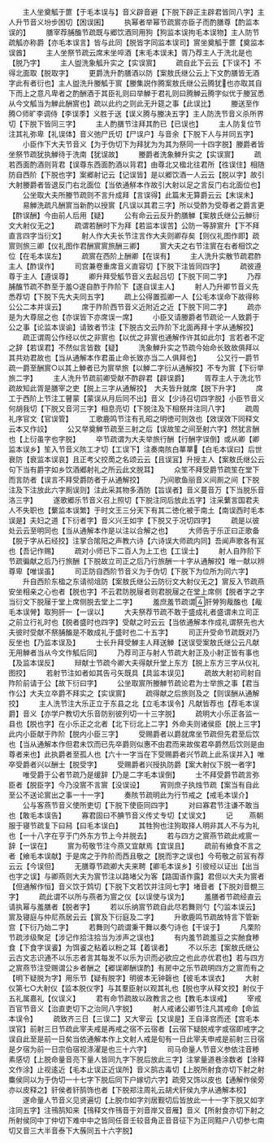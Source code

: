 <!-- { "loadSidebar": true } -->
　　主人坐奠觚于篚【于毛本误与】音义辟音避【下脱下辟正主辟君皆同八字】主人升节音义坋步困切【困误囷】
　　执幂者举幂节疏賔亦臣子而酌膳尊【酌监本误的】
　　膳宰荐脯醢节疏既与郷饮酒同用狗【狗监本误拘毛本误物】主人防节疏觚亦称爵【亦毛本误言】皆与此同【脱皆字同监本误司】賔坐奠觚于篚【奠监本误酋】
　　主人坐祭节疏云席末坐啐酒【末毛本误未】胥乃荐主人于洗北是也【脱乃字】
　　主人盥洗象觚升实之【实误賔】
　　疏自此下云云【下误不】不得北面取【脱取字】
　　更爵洗升酌膳酒以防【案敖氏继公云上下文酌膳皆无酒字此有者衍也】主人盥洗升媵觚于賔【媵集説作腾案敖氏继公云腾犹也亦取其自下而上之意凡卑者之酌酬酒于其臣礼则曰举觯于君礼则曰腾觯云腾字似优于媵冝悉从今文觚当为觯此酬賔也】疏以此约之则此无升筵之事【此误比】
　　媵送至作腾○师旷李调侍【李误季】义胜于送【误义腾与媵决五字】主人防洗节音义杀所界切【下脱下皆同三字】
　　主人酌膳节注拜其酌已【已误也】
　　主人防复位节注其礼弥卑【礼误体】音义弛尸氏切【尸误户】与音余【下脱下人与并同五字】
　　小臣作下大夫节音义【为于伪切下为拜犹为为其为祭同一十四字脱】媵爵者皆坐祭节疏犹执觯待于洗南【犹误故】
　　媵爵者洗象觯升实之【实误賔】
　　疏若西面酌酒则背君【误尊东西面酌酒以背君】由尊北又楹北往君所【徃误住】相随防自西阶【下脱也字】案郷射记云【记误皆】是以郷饮酒一人云云【脱以字】故引大射媵爵者皆退反门右北面位【当依通觧本作故引大射以足之言反门右北面位也】
　　公坐取大夫所媵节疏则不言升成拜【言误得】此篇末无算爵云云【末误未】
　　易觯洗疏凡酬賔当新酌以授賔【凡误以其君三字】所以受酢为受尊者之爵言更【酢误酬】今由前人后用【疑】
　　公有命云云反升酌膳觯【案敖氏继公云觯衍文大射仪无之】
　　疏谓若酬时下为拜【若监本误苦】公防一等辞賔升【下不拜直言四字当衍文】
　　射人作大夫长节注言作大夫则卿存矣【则仪礼图作即】疏賔则旅三卿【仪礼图作君酬賔賔旅酬三卿】
　　賔大夫之右节注賔在右者相饮之位【在毛本误左】
　　疏賔在西阶上酬卿【在误有】
　　主人洗升实散节疏君酢主人【酢误作】
　　司宫兼卷重席音义直容切【下脱下注皆同四字】
　　疏彼遵尊于主人【遵误尊】
　　卿升拜受觚节音义去起吕切【下脱下同二字】
　　乃荐脯醢节疏不酢至于羞○遂自酢于阼阶下【遂自误主人】
　　射人乃升卿节音义先悉荐切【下脱下先大夫同五字】
　　疏上公得置孤卿一人【公毛本误命下故得称公公二本并误云】
　　席于阼阶西节音义近附近之近【下脱下同二字】
　　疏亦是为大尊屈之也【亦误皆下亦席误一席】
　　小臣又请媵爵者节疏论一人致爵于公之事【论监本误谕】请致者节注【下脱古文云阼阶下北面再拜十字从通解挍】
　　疏正谓周公作经以优之非賔也【以优之非賔也通解作许其如此尔】言若者不定之辞【若误君】不然似言皆数【疑】
　　洗象觯升实之节疏今始命长致故俱拜以其共劝君故也【当从通解本作君虽止命长致亦当二人俱拜也】
　　公又行一爵节疏一爵至酬賔○以其上觯者已为賔举旅【以觯二字衍从通解挍】不专为賔【下衍举旅二字】
　　主人洗升节疏前卿受献不酢辟君【辟误爵】
　　胥荐主人于洗北节疏故知此胥是膳宰之吏【脱上三字从通解挍】　大夫皆升就席【脱下升字】
　　席工于西阶上节注工瞽蒙【蒙误从月后同不出】音义【少诗召切四字脱】小臣节音义何胡我切【下脱又音河三字】相息亮切【下脱注及下相祭并注同八字】
　　疏周礼序官文【官误管】
　　工歌鹿鸣节注有孔昭之明徳可则效也【效误效下同释文云本又作詨】
　　公又举奠觯节疏至三射之后【误故笙之间至射六字】然犹言酬也【上衍虽字也字脱】
　　卒节疏谓为大夫举旅行酬【行酬字误倒】或从卿【卿监本误乡】笙入节音义陔工才切【工误下】注奏南陔白蕐蕐【白毛本误曰】后世衰防【衰监本误哀】且正考父挍啇之名颂云云【且误冝】升授主人【案敖氏继公云句下当有爵字如乡饮酒郷射礼之所云此文脱耳】
　　众笙不拜受爵节疏笙在堂下而言防者【误言不拜受爵防者于从通解挍】
　　乃间歌鱼丽音义间厠之间【下脱注及下注放此六字厠误则】注此采其物多酒防【旨误者】音义蔓音万【下当脱乐音洛三字】
　　遂歌郷乐节音义召上照切【下脱注同后放此五字】注采蘩言国君夫人不失职也【蘩监本误繁】于时文王三分天下有其二徳化被于南土【南误西时毛本误是】夫妇之道【下衍者字】音义兴王如字【下脱又于况切四字】
　　疏是以彼处云云至明同也【当从通解本作是以注以合解之也】
　　大师告于乐正曰正歌备【脱于字从石经挍】注掌合隂阳之声教六诗【六诗误大师疏内同】吾闻声歌各有冝也【吾记作赐】
　　疏对小师已下二百人为上工也【工误士】
　　射人自阼阶下节疏徧献之后乃行旅酬【下脱故立司正之后乃行旅酬一十字从通解挍】唯一献以辨尊卑【唯误虽】
　　司正防自西阶节音义为于伪切【下脱下为位所为同六字】
　　升自西阶东楹之东请彻俎防【案敖氏继公云防衍文大射仪无之】賔反入节疏燕安坐相亲之心也者【脱也字】不云君防脱屦者则君脱屦之在堂上席侧【脱者字之字当衍文下脱屦于堂上席侧脱去堂上二字】
　　羞庶羞节疏谓肝膋狗胾醢也【胾毛本误膋】取狗肝一【一误以】
　　大夫祭荐节疏不敢于盛成礼者盛谓未立司正之前立行礼时也【脱者盛时也四字】受献之时云云【当依通解本作成礼谓祭先也大夫彼时受献不祭脯醢是不敢成礼于盛时也二十五字】
　　司正升受命节疏既对乃反坐也【乃监本误及】
　　士长升拜受觯主人拜送觯【送误受案敖氏继公云凡献无用觯者当从今文作觚后同】
　　乃荐司正与射人节疏大射正及小射正皆有事也【及监本误反】
　　辩献士节疏今卿大夫得献升堂上东方【脱上东方三字从仪礼图挍】
　　若射节注如者如其告弓矢既具【具监本误见】
　　疏故大射初司射自阼阶前请于公【故下衍曰字】
　　公坐取賔所媵觯节疏论君为士举旅之事【君当作公】大夫立卒爵不拜实之【实误賔】
　　疏得献之后旅则及之【则误酬从通解挍】
　　主人洗节注大乐正立于东县之北【立毛本误令】凡献皆荐也【荐毛本误爵】音义【亦学户教切大乐音防别彼列切一十三字脱】
　　疏明大小乐正各监一县也【脱也字】在小乐正之北者【北下衍北上二字】外命夫则诸侯臣【脱上三字】此内小臣献于阼阶【脱内小臣三字】
　　受赐爵者以爵就席坐节疏但先君至后饮也【当从通解本作但君未饮而已先卒爵则似惠不由君而来故俟君卒爵然后饮则是由尊者来也】此执爵者至孤人也【六十一字当在下受赐爵者兴节疏上此系误并入】唯卒受爵者兴以酬士【脱受字】
　　受赐爵者兴授执防爵【案大射仪下脱一者字】
　　唯受爵于公者节疏乃是缓辞【乃是二字毛本误倒】
　　士不拜受爵节疏言弥臣者【脱臣字】今乃没賔不言賔【没误设】
　　宵则庶子执烛节疏【案当有自此至公不送论賔出之事一十一字】
　　奏陔节疏明此为行节戒之【戒毛本误介】
　　公与客燕节音义使所吏切【下脱下使臣同四字】
　　对曰寡君节注谦不敢当也【敢毛本误告】
　　寡君固曰不腆节音义传丈专切【丈误文】
　　记
　　燕朝服于寝节疏复下曰舄【曰毛本误白】
　　其牲狗也注狗取择人明非其人不与为礼也【一十八字在亨于门外东方节上今并脱去】
　　若与四方之賔燕节疏此戒賔一辞【一误在】
　　賔为苟敬节注今燕又宜献焉【宜误且】
　　疏前有飨食不言之者【飨毛本误献】于是席之于阼阶而西且敬之【脱而字之误也】今苟敬之前冝有荐云云【今误但】
　　无膳尊节疏卿大夫来聘【卿毛本误乡】引彼经以证出【出当也字之误】与卿燕则大夫为賔节注以路堵父为客【路国语作露】君但以大夫为賔者【但通解作恒】音义饮于鸩切【下脱下文若饮并注同七字】堵音者【下脱刘音覩三字】
　　疏此谓不以所与燕者为賔之仪【以误使与误为】
　　羞膳者节疏经直云请执幂与羞膳者【脱者字】
　　若以乐纳賔节疏自此尽若舞则勺【勺监本误云】賔及寝庭与仲尼燕居云云【賔及下衍庭及二字】
　　升歌鹿鸣节疏故特言下管新宫【下衍乃始二字】
　　若舞则勺疏谓秉干舞以奏勺诗也【干误于】
　　凡栗阶节疏涉级聚足【涉记作拾注拾当为涉声之误也】
　　有内羞节疏羞豆之实酏食糁食【下食字误餈】为饵餈之粘着以粉之耳【着误者】
　　不以乐志【案敖氏继公云古文志识通不以乐志者言其每发不以乐为识而必欲应之也此亦优君也】若与四方之賔燕节注受赐谓公乡者酬之【郷误卿酬误酌】有房中之乐节疏明四方之賔而有之【明下疑脱为字】用乐节【疑有脱字】明彼本无钟磬也【彼毛本误衣】
　　大射仪第七○大射仪【监本脱仪字】与其羣臣射以观其礼也【脱也字从释文挍】射仪于五礼属嘉礼【仪误义】
　　君有命节疏故以政教言之也【教毛本误戒】
　　宰戒百官节音义【治直吏切下之治同八字脱】
　　射人戒诸公卿节注凡其戒命【命监本误令】
　　疏致齐三日【三误二】又大宰云【又误是】王自泽宫而还【宫毛本误官】前射三日节疏此宰夫戒是再戒之宿不云宿者【云宿下疑脱戒字或宿即戒字之误自此至是前一日矣当依通解本作上文射人戒是旬有一日此宰夫申戒是前射三日宿是夕宿为前一日宗伯宿视涤濯是也三十六字】
　　司马命量人节音义参依注音糁素感切【上脱命量音亮下量人皆同九字下脱后放此三字】注掌量道巷涂数者【涂释文作涂】止视逺近【毛本止误正近误所】音义鹄古毒切【上脱所射食亦切下射之射麋侯同以为于伪切一十七字下脱后同下户嫁切六字】疏旁又饰以皮也【通解作侯旁亦以皮释之】豻侯者豻鹄饰也者【下脱郑注周礼云胡犬豻侯九字从通解本校】
　　遂命量人节音义见贤遍切【上脱巾如字刘居觐切后皆放此一十一字下脱又如字注同五字】注鳱鹄知来【鳱释文作鳱音于刘音岸又音雁】音义【所射食亦切下射之所射侯同中丁仲切下难中中之皆同任音壬较音角正音音征下为正同黠户八切参七南切又音三大半音泰下大蔟同五十六字脱】
